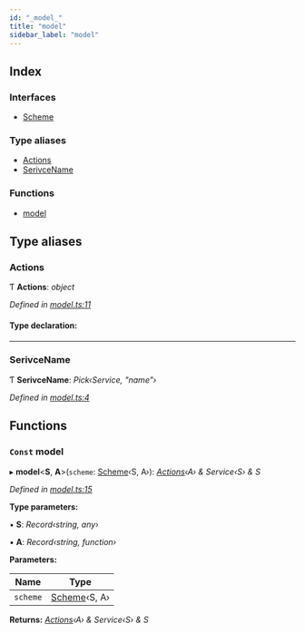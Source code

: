 ```yaml
---
id: "_model_"
title: "model"
sidebar_label: "model"
---
```


## Index

### Interfaces

* [Scheme](../interfaces/_model_.scheme.md)

### Type aliases

* [Actions](_model_.md#actions)
* [SerivceName](_model_.md#serivcename)

### Functions

* [model](_model_.md#const-model)

## Type aliases

###  Actions

Ƭ **Actions**: *object*

*Defined in [model.ts:11](https://github.com/unadlib/reactant/blob/d9c42d1/packages/reactant-model/src/model.ts#L11)*

#### Type declaration:

___

###  SerivceName

Ƭ **SerivceName**: *Pick‹Service, "name"›*

*Defined in [model.ts:4](https://github.com/unadlib/reactant/blob/d9c42d1/packages/reactant-model/src/model.ts#L4)*

## Functions

### `Const` model

▸ **model**<**S**, **A**>(`scheme`: [Scheme](../interfaces/_model_.scheme.md)‹S, A›): *[Actions](_model_.md#actions)‹A› & Service‹S› & S*

*Defined in [model.ts:15](https://github.com/unadlib/reactant/blob/d9c42d1/packages/reactant-model/src/model.ts#L15)*

**Type parameters:**

▪ **S**: *Record‹string, any›*

▪ **A**: *Record‹string, function›*

**Parameters:**

Name | Type |
------ | ------ |
`scheme` | [Scheme](../interfaces/_model_.scheme.md)‹S, A› |

**Returns:** *[Actions](_model_.md#actions)‹A› & Service‹S› & S*
